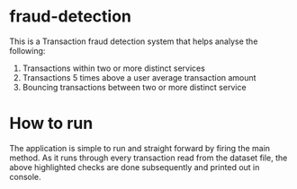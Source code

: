 # fraud-detection

This is a Transaction fraud detection system that helps analyse the following:
1. Transactions within two or more distinct services
2. Transactions 5 times above a user average transaction amount
3. Bouncing transactions between two or more distinct service

# How to run

The application is simple to run and straight forward by firing the main method. As it runs through every transaction read from the dataset file, the above highlighted checks are done subsequently and printed out in console.

